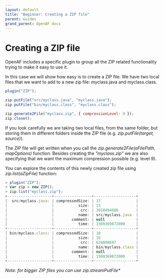 ```yaml
---
layout: default
title: "Beginner: Creating a ZIP file"
parent: Guides
grand_parent: OpenAF docs
---
```


# Creating a ZIP file

OpenAF includes a specific plugin to group all the ZIP related functionality trying to make it easy to use it.

In this case we will show how easy is to create a ZIP file. We have two local files that we want to add to a new zip file: myclass.java and myclass.class.

````javascript
plugin("ZIP");

zip.putFile("src/myclass.java", "myclass.java");
zip.putFile("bin/myclass.class", "myclass.class");

zip.generate2File("myclass.zip", { compressionLevel: 9 });
zip.close();
````

If you look carefully we are taking two local files, from the same folder, but storing them in different folders inside the ZIP file (e.g. _zip.putFile(target, source)_).

The ZIP file will get written when you call the _zip.generate2File(aFilePath, mapOptions)_ function. Besides creating the _"myclass.zip"_ we are also specifying that we want the maximum compression possible (e.g. level 9).

You can explore the contents of this newly created zip file using _zip.list(aZipFile)_ function:

````javascript
> plugin("ZIP");
> var zip = new ZIP();
> zip.list("myclass.zip");
+--------------------+-----------------+-------------------+
|  src/myclass.java: | compressedSize: | 17                |
|                    |           size: | 15                |
|                    |            crc: | 3010494688        |
|                    |           name: | src/myclass.java  |
|                    |        comment: | null              |
|                    |           time: | 1569369872000     |
+--------------------+-----------------+-------------------+
| bin/myclass.class: | compressedSize: | 18                |
|                    |           size: | 16                |
|                    |            crc: | 626008697         |
|                    |           name: | bin/myclass.class |
|                    |        comment: | null              |
|                    |           time: | 1569369872000     |
+--------------------+-----------------+-------------------+
````

_Note: for bigger ZIP files you can use zip.streamPutFile*_